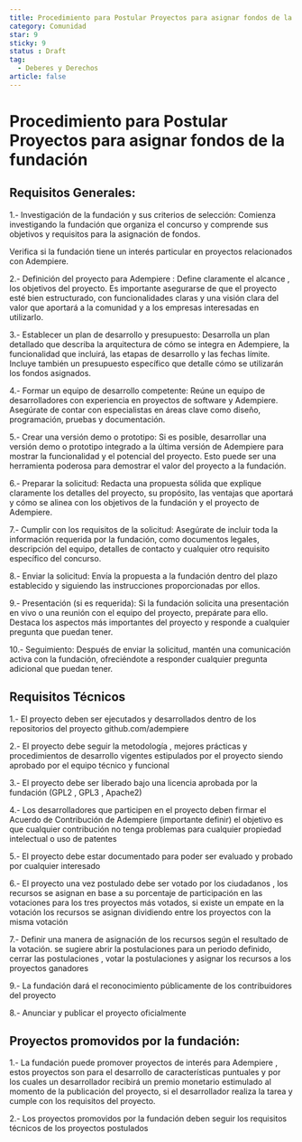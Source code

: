 ```yaml
---
title: Procedimiento para Postular Proyectos para asignar fondos de la fundación
category: Comunidad
star: 9
sticky: 9
status : Draft
tag:
  - Deberes y Derechos
article: false
---
```



# Procedimiento para Postular Proyectos para asignar fondos de la fundación

## Requisitos Generales: 

1.- Investigación de la fundación y sus criterios de selección: Comienza investigando la fundación que organiza el concurso y comprende sus objetivos y requisitos para la asignación de fondos. 

Verifica si la fundación tiene un interés particular en proyectos relacionados con Adempiere.

2.- Definición del proyecto para Adempiere : Define claramente el alcance , los objetivos del proyecto. Es importante asegurarse de que el proyecto esté bien estructurado, con funcionalidades claras y una visión clara del valor que aportará a la comunidad y a los empresas interesadas en utilizarlo.

3.- Establecer un plan de desarrollo y presupuesto: Desarrolla un plan detallado que describa la arquitectura de cómo se integra en  Adempiere, la funcionalidad que incluirá, las etapas de desarrollo y las fechas límite. Incluye también un presupuesto específico que detalle cómo se utilizarán los fondos asignados.

4.- Formar un equipo de desarrollo competente: Reúne un equipo de desarrolladores con experiencia en proyectos de software y Adempiere. Asegúrate de contar con especialistas en áreas clave como diseño, programación, pruebas y documentación.

5.- Crear una versión demo o prototipo: Si es posible, desarrollar una versión demo o prototipo integrado a la última versión de Adempiere para mostrar la funcionalidad y el potencial del proyecto. Esto puede ser una herramienta poderosa para demostrar el valor del proyecto a la fundación.

6.- Preparar la solicitud: Redacta una propuesta sólida que explique claramente los detalles del proyecto, su propósito, las ventajas que aportará y cómo se alinea con los objetivos de la fundación y el proyecto de Adempiere.

7.- Cumplir con los requisitos de la solicitud: Asegúrate de incluir toda la información requerida por la fundación, como documentos legales, descripción del equipo, detalles de contacto y cualquier otro requisito específico del concurso.

8.- Enviar la solicitud: Envía la propuesta a la fundación dentro del plazo establecido y siguiendo las instrucciones proporcionadas por ellos.

9.- Presentación (si es requerida): Si la fundación solicita una presentación en vivo o una reunión con el equipo del proyecto, prepárate para ello. Destaca los aspectos más importantes del proyecto y responde a cualquier pregunta que puedan tener.

10.- Seguimiento: Después de enviar la solicitud, mantén una comunicación activa con la fundación, ofreciéndote a responder cualquier pregunta adicional que puedan tener.

## Requisitos Técnicos 

1.- El proyecto deben ser ejecutados y desarrollados dentro de los repositorios del proyecto github.com/adempiere

2.- El proyecto debe seguir la metodología , mejores prácticas y procedimientos de desarrollo vigentes estipulados por el proyecto siendo aprobado por el equipo técnico y funcional 

3.- El proyecto debe ser liberado bajo una licencia aprobada por la fundación (GPL2 , GPL3 , Apache2)

4.- Los desarrolladores que participen en el proyecto deben firmar el Acuerdo de Contribución de Adempiere (importante definir) el objetivo es que cualquier contribución no tenga problemas para cualquier propiedad intelectual o uso de patentes

5.- El proyecto debe estar documentado para poder ser evaluado y probado por cualquier interesado 

6.- El proyecto una vez postulado debe ser votado por los ciudadanos , los recursos se asignan en base a su porcentaje de participación en las votaciones para los tres proyectos más votados, si existe un empate en la votación los recursos se asignan dividiendo entre los proyectos con la misma votación

7.- Definir una manera de asignación de los recursos según el resultado de la votación. se sugiere abrir la postulaciones para un periodo definido, cerrar las postulaciones , votar la postulaciones y asignar los recursos a los proyectos ganadores

9.- La fundación dará el reconocimiento públicamente de los contribuidores del proyecto

8.- Anunciar y publicar el proyecto oficialmente 

   
## Proyectos promovidos por la fundación:

1.- La fundación puede promover proyectos de interés para Adempiere , estos proyectos son para el desarrollo de características puntuales y por los cuales un desarrollador recibirá un premio monetario estimulado al momento de la publicación del proyecto, si el desarrollador realiza la tarea y cumple con los requisitos del proyecto.

2.- Los proyectos promovidos por la fundación deben seguir los requisitos técnicos  de los proyectos postulados

